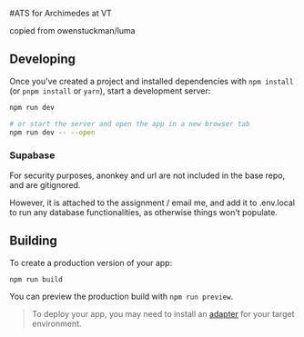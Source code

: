 #ATS for Archimedes at VT

copied from owenstuckman/luma

## Developing

Once you've created a project and installed dependencies with `npm install` (or `pnpm install` or `yarn`), start a development server:

```bash
npm run dev

# or start the server and open the app in a new browser tab
npm run dev -- --open
```
### Supabase

For security purposes, anonkey and url are not included in the base repo, and are gitignored.

However, it is attached to the assignment / email me, and add it to .env.local to run any database functionalities, as otherwise things won't populate.

## Building

To create a production version of your app:

```bash
npm run build
```

You can preview the production build with `npm run preview`.

> To deploy your app, you may need to install an [adapter](https://svelte.dev/docs/kit/adapters) for your target environment.
